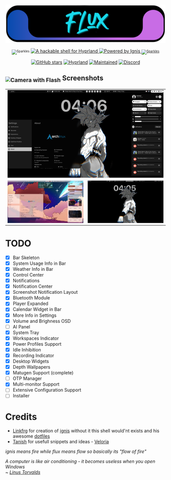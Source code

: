 <p align="center">
<a href="https://github.com/tr1xem/hyprfabricated">
  <img src="assets/logo/flux.png">
  </a>
</p>
<p align="center">
  <sub><sup><img src="https://raw.githubusercontent.com/Tarikul-Islam-Anik/Telegram-Animated-Emojis/main/Activity/Sparkles.webp" alt="Sparkles" width="25" height="25"/></sup></sub>
  <a href="https://github.com/hyprwm/Hyprland">
    <img src="https://img.shields.io/badge/A%20hackable%20shell%20for-Hyprland-0092CD?style=for-the-badge&logo=linux&color=0092CD&logoColor=D9E0EE&labelColor=000000" alt="A hackable shell for Hyprland">
  </a>
  <a href="https://github.com/ignis-sh/ignis">
    <img src="https://img.shields.io/badge/Powered%20by-Ignis-FAFAFA?style=for-the-badge&logo=python&color=FAFAFA&logoColor=D9E0EE&labelColor=000000" alt="Powered by Ignis">
  <sub><sup><img src="https://raw.githubusercontent.com/Tarikul-Islam-Anik/Telegram-Animated-Emojis/main/Activity/Sparkles.webp" alt="Sparkles" width="25" height="25"/></sup></sub>
  </a>
  </p>

<div align="center">

[![GitHub stars](https://img.shields.io/github/stars/tr1xem/flux?style=for-the-badge&logo=github&color=FFB686&logoColor=D9E0EE&labelColor=292324)](https://github.com/tr1xem/hyprfabricated/stargazers)
[![Hyprland](https://img.shields.io/badge/Made%20for-Hyprland-pink?style=for-the-badge&logo=linux&logoColor=D9E0EE&labelColor=292324&color=C6A0F6)](https://hyprland.org/)
[![Maintained](https://img.shields.io/badge/Maintained-Yes-blue?style=for-the-badge&logo=linux&logoColor=D9E0EE&labelColor=292324&color=3362E1)]()
[![Discord](https://dcbadge.limes.pink/api/server/https://discord.gg/EMWUTgegDm)](https://discord.gg/EMWUTgegDm)

</div>
<h2><sub><img src="https://raw.githubusercontent.com/Tarikul-Islam-Anik/Animated-Fluent-Emojis/master/Emojis/Objects/Camera%20with%20Flash.png" alt="Camera with Flash" width="25" height="25" /></sub> Screenshots</h2>
<table align="center">
  <tr>
    <td colspan="2"><img src="assets/screenshots/ss3.png"></td>
  </tr>
  <tr>
    <td colspan="1"><img src="assets/screenshots/ss2.png"></td>
    <td colspan="1"><img src="assets/screenshots/ss1.png"></td>
  </tr>
</table>

# TODO

- [x] Bar Skeleton
- [x] System Usage Info in Bar
- [x] Weather Info in Bar
- [x] Control Center
- [x] Notifications
- [x] Notification Center
- [x] Screenshot Notification Layout
- [x] Bluetooth Module
- [x] Player Expanded
- [x] Calendar Widget in Bar
- [x] More Info in Settings
- [x] Volume and Brighness OSD
- [ ] AI Panel
- [x] System Tray
- [x] Workspaces Indicator
- [x] Power Profiles Support
- [x] Idle Inhibition
- [x] Recording Indicator
- [x] Desktop Widgets
- [x] Depth Wallpapers
- [x] Matugen Support (complete)
- [ ] OTP Manager
- [x] Multi-monitor Support
- [ ] Extensive Configuration Support
- [ ] Installer

# Credits

- [Linkfrg](https://github.com/linkfrg/) for creation of [ignis](https://github.com/ignis-sh/ignis) without it this shell would'nt exists and his awesome [dotfiles](https://github.com/linkfrg/dotfiles)
- [Tanish](https://github.com/randomboi404) for usefull snippets and ideas - [Veloria](https://github.com/randomboi404/veloria)

_ignis means fire while flux means flow so basically its "flow of fire"_

_A computer is like air conditioning - it becomes useless when you open Windows_ <br>
~ [_Linus Torvalds_](https://www.youtube.com/watch?v=mjqTDtEY8W)
